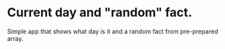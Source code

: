 # Current day and "random" fact.
Simple app that shows what day is it and a random fact from pre-prepared array.

